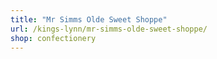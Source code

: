 ```yaml
---
title: "Mr Simms Olde Sweet Shoppe"
url: /kings-lynn/mr-simms-olde-sweet-shoppe/
shop: confectionery
---
```

